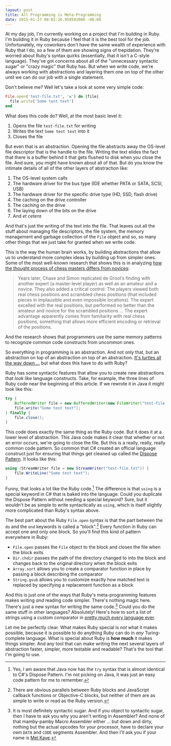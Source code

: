 ```yaml
---
layout: post
title: All Programming is Meta-Programming
date: 2015-01-27 00:02:26.958502000 -08:00
---
```


At my day job, I'm currently working on a project that I'm building in Ruby. I'm building it in Ruby because I feel that it is the best tool for the job. Unfortunately, my coworkers don't have the same wealth of experience with Ruby that I do, so a few of them are showing signs of trepidation. They're worried about Ruby's syntax quirks (essentially, that it isn't a C-style language). They've got concerns about all of the "unnecessary syntactic sugar" or "crazy magic" that Ruby has. But when we write code, we're always working with abstractions and layering them one on top of the other until we can do our job with a single statement.

Don't believe me? Well let's take a look at some very simple code:

```ruby
File.open('test-file.txt', 'w') do |file|
  file.write('Some test text')
end
```

What does this code do? Well, at the most basic level it:

1. Opens the file `test-file.txt` for writing
1. Writes the text `Some test text` into it
1. Closes the file

But even that is an abstraction. Opening the file abstracts away the OS-level file descriptor that is the handle to the file. Writing the text elides the fact that there is a buffer behind it that gets flushed to disk when you close the file. And sure, you might have known about all of that. But do you know the intimate details of all of the other layers of abstraction like:

1. The OS-level system calls
1. The hardware driver for the bus type (IDE whether PATA or SATA, SCSI, USB)
1. The hardware driver for the specific drive type (HD, SSD, flash drive)
1. The caching on the drive controller
1. The caching on the drive
1. The laying down of the bits on the drive
1. And *et cetera*

And that's just the writing of the text into the file. That leaves out all the stuff about managing file descriptors, the file system, the memory management and garbage collection of the `File` object and so, so many other things that we just take for granted when we write code.

This is the way the human brain works, by building abstractions that allow us to understand more complex ideas by building up from simpler ones. Some of the most well-known research that shows this is in analyzing [how the thought process of chess masters differs from novices][chess-memory]:

> Years later, Chase and Simon replicated de Groot’s finding with another expert (a master-level player) as well as an amateur and a novice.  They also added a critical control: The players viewed both real chess positions and scrambled chess positions (that included pieces in implausible and even impossible locations). The expert excelled with the real positions, but performed no better than the amateur and novice for the scrambled positions ... The expert advantage apparently comes from familiarity with real chess positions, something that allows more efficient encoding or retrieval of the positions.

And the research shows that programmers use the same memory patterns to recognize common code constructs from uncommon ones.

So everything in programming is an abstraction. And not only that, but an abstraction on top of an abstraction on top of an abstraction. [It's turtles all the way down ...][turtles] but what does this have to do with Ruby?

Ruby has some syntactic features that allow you to create new abstractions that *look* like language constructs. Take, for example, the three lines of Ruby code near the beginning of this article. If we rewrote it in Java it might look like this:

```java
try {
    BufferedWriter file = new BufferedWriter(new FileWriter("test-file.txt"));
    file.write("Some test text");
} finally {
    file.close();
}
```

This code does exactly the same thing as the Ruby code. But it does it at a lower level of abstraction. This Java code makes it clear that whether or not an error occurs, we're going to close the file. But this is a really, really, really common code pattern. So common that C# created an official language construct just for ensuring that things get cleaned up called the [Dispose Pattern][dispose]. It looks like this:

```csharp
using (StreamWriter file = new StreamWriter("test-file.txt")) {
    file.WriteLine("Some test text");
}
```

Funny, that looks a lot like the Ruby code.[^java-too] The difference is that `using` is a special keyword in C# that is baked into the language. Could you duplicate the Dispose Pattern without needing a special keyword? Sure, but it wouldn't be as simple to write syntactically as `using`, which is itself slightly more complicated than Ruby's syntax above.

The best part about the Ruby `File.open` syntax is that the part between the `do` and the `end` keywords is called a "block".[^javascript] Every function in Ruby can accept one and only one block. So you'll find this kind of pattern everywhere in Ruby:

* `File.open` passes the `File` object to the block and closes the file when the block exits
* `Dir.chdir` passes the path of the directory changed to into the block and changes back to the original directory when the block exits
* `Array.sort` allows you to create a comparator function in place by passing a block describing the comparator
* `String.gsub` allows you to customize exactly how matched text is replaced by specifying a replacement function as a block

And this is just one of the ways that Ruby's meta-programming features makes writing *and* reading code simpler. There's nothing magic here. There's just a new syntax for writing the same code.[^syntactic-sugar] Could you do the same stuff in other languages? Absolutely! Here's how to sort a list of strings using a custom comparator in [pretty much every language ever][custom-comparator].

Let me be perfectly clear. What makes Ruby special is *not* what it makes possible, because it is possible to do anything Ruby can do in *any* Turing-complete language. What is special about Ruby is **how much** it makes things simpler. And any tool that can make writing the next several layers of abstraction faster, simpler, more testable and readable? That's the tool that I'm going to use.


[^java-too]: Yes, I am aware that Java now has the `try` syntax that is almost identical to C#'s Dispose Pattern. I'm not picking on Java, it was just an easy code pattern for me to remember.
[^javascript]: There are obvious parallels between Ruby blocks and JavaScript callback functions or Objective-C blocks, but neither of them are as simple to write or read as the Ruby version.
[^syntactic-sugar]: It is most definitely syntactic sugar. And if you object to syntactic sugar, then I have to ask you why you aren't writing in Assembler? And none of that mamby-pamby Macro Assembler either ... but down and dirty, nothing but the actual opcodes for your processor, have to declare your own `DATA` and `CODE` segments Assembler. And then I'll ask you if your name is [Mel Kaye][mel-kaye].

[chess-memory]: http://theinvisiblegorilla.com/blog/2012/02/15/how-experts-recall-chess-positions/
[custom-comparator]: http://rosettacode.org/wiki/Sort_using_a_custom_comparator
[dispose]: https://msdn.microsoft.com/en-us/library/fs2xkftw(VS.80).aspx
[mel-kaye]: http://www.catb.org/jargon/html/story-of-mel.html
[turtles]: https://en.wikipedia.org/wiki/Turtles_all_the_way_down#History

